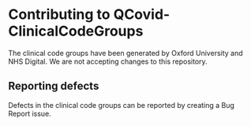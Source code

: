 # Contributing to QCovid-ClinicalCodeGroups
The clinical code groups have been generated by Oxford University and NHS Digital. We are not accepting changes to this repository.

## Reporting defects
Defects in the clinical code groups can be reported by creating a Bug Report issue.
